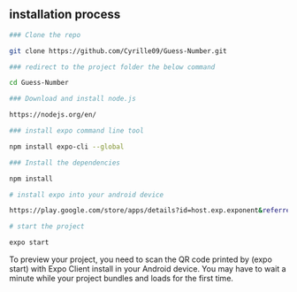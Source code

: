 ## installation process

```bash
### Clone the repo

git clone https://github.com/Cyrille09/Guess-Number.git

### redirect to the project folder the below command

cd Guess-Number

### Download and install node.js

https://nodejs.org/en/

### install expo command line tool

npm install expo-cli --global

### Install the dependencies

npm install

# install expo into your android device

https://play.google.com/store/apps/details?id=host.exp.exponent&referrer=www

# start the project

expo start

```

To preview your project, you need to scan the QR code printed by (expo start) with Expo Client install in your Android device. You may have to wait a minute while your project bundles and loads for the first time.
